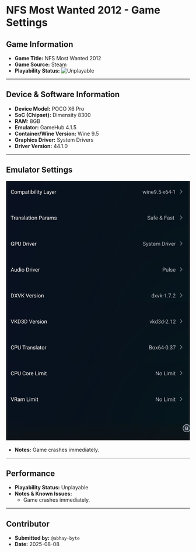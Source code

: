 # NFS Most Wanted 2012 - Game Settings

## Game Information

*   **Game Title:** NFS Most Wanted 2012
*   **Game Source:** Steam
*   **Playability Status:** ![Unplayable](https://img.shields.io/badge/Unplayable-F44336?style=for-the-badge)

---

## Device & Software Information

*   **Device Model:** POCO X6 Pro
*   **SoC (Chipset):** Dimensity 8300
*   **RAM:** 8GB
*   **Emulator:** GameHub 4.1.5
*   **Container/Wine Version:** Wine 9.5
*   **Graphics Driver:** System Drivers
*   **Driver Version:** 44.1.0

---

## Emulator Settings

![Emulator Settings](../../settings/s1.jpg)

*   **Notes:** Game crashes immediately.

---

## Performance

*   **Playability Status:** Unplayable
*   **Notes & Known Issues:**
    *   Game crashes immediately.

---

## Contributor

*   **Submitted by:** `@abhay-byte`
*   **Date:** 2025-08-08

